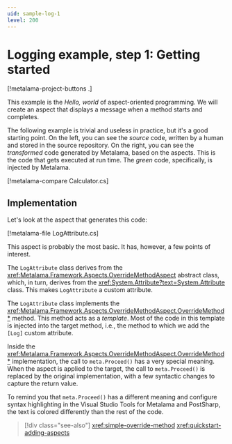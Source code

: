 ```yaml
---
uid: sample-log-1
level: 200
---
```


# Logging example, step 1: Getting started

[!metalama-project-buttons .]

This example is the _Hello, world_ of aspect-oriented programming. We will create an aspect that displays a message when a method starts and completes.

The following example is trivial and useless in practice, but it's a good starting point. On the left, you can see the _source_ code, written by a human and stored in the source repository. On the right, you can see the _transformed_ code generated by Metalama, based on the aspects. This is the code that gets executed at run time. The _green_ code, specifically, is injected by Metalama.

[!metalama-compare Calculator.cs]

## Implementation

Let's look at the aspect that generates this code:

[!metalama-file LogAttribute.cs]

This aspect is probably the most basic. It has, however, a few points of interest.

The `LogAttribute` class derives from the <xref:Metalama.Framework.Aspects.OverrideMethodAspect> abstract class, which, in turn, derives from the <xref:System.Attribute?text=System.Attribute> class. This makes `LogAttribute` a custom attribute.

The `LogAttribute` class implements the <xref:Metalama.Framework.Aspects.OverrideMethodAspect.OverrideMethod*> method. This method acts as a _template_. Most of the code in this template is injected into the target method, i.e., the method to which we add the `[Log]` custom attribute.

Inside the <xref:Metalama.Framework.Aspects.OverrideMethodAspect.OverrideMethod*> implementation, the call to `meta.Proceed()` has a very special meaning. When the aspect is applied to the target, the call to `meta.Proceed()` is replaced by the original implementation, with a few syntactic changes to capture the return value.

To remind you that `meta.Proceed()` has a different meaning and configure syntax highlighting in the Visual Studio Tools for Metalama and PostSharp, the text is colored differently than the rest of the code.

> [!div class="see-also"]
> <xref:simple-override-method>
> <xref:quickstart-adding-aspects>
  
